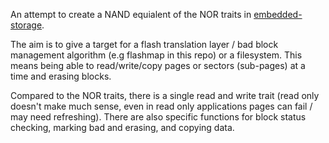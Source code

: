 An attempt to create a NAND equialent of the NOR traits in [embedded-storage](https://github.com/rust-embedded-community/embedded-storage).

The aim is to give a target for a flash translation layer / bad block management algorithm (e.g flashmap in this repo) or a filesystem. This means being able to read/write/copy pages or sectors (sub-pages) at a time and erasing blocks.

Compared to the NOR traits, there is a single read and write trait (read only doesn't make much sense, even in read only applications pages can fail / may need refreshing). There are also specific functions for block status checking, marking bad and erasing, and copying data.